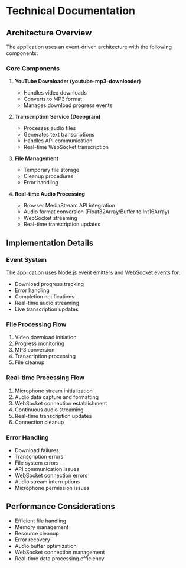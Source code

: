 # Technical Documentation

## Architecture Overview
The application uses an event-driven architecture with the following components:

### Core Components
1. **YouTube Downloader (youtube-mp3-downloader)**
   - Handles video downloads
   - Converts to MP3 format
   - Manages download progress events

2. **Transcription Service (Deepgram)**
   - Processes audio files
   - Generates text transcriptions
   - Handles API communication
   - Real-time WebSocket transcription

3. **File Management**
   - Temporary file storage
   - Cleanup procedures
   - Error handling

4. **Real-time Audio Processing**
   - Browser MediaStream API integration
   - Audio format conversion (Float32Array/Buffer to Int16Array)
   - WebSocket streaming
   - Real-time transcription updates

## Implementation Details

### Event System
The application uses Node.js event emitters and WebSocket events for:
- Download progress tracking
- Error handling
- Completion notifications
- Real-time audio streaming
- Live transcription updates

### File Processing Flow
1. Video download initiation
2. Progress monitoring
3. MP3 conversion
4. Transcription processing
5. File cleanup

### Real-time Processing Flow
1. Microphone stream initialization
2. Audio data capture and formatting
3. WebSocket connection establishment
4. Continuous audio streaming
5. Real-time transcription updates
6. Connection cleanup

### Error Handling
- Download failures
- Transcription errors
- File system errors
- API communication issues
- WebSocket connection errors
- Audio stream interruptions
- Microphone permission issues

## Performance Considerations
- Efficient file handling
- Memory management
- Resource cleanup
- Error recovery
- Audio buffer optimization
- WebSocket connection management
- Real-time data processing efficiency